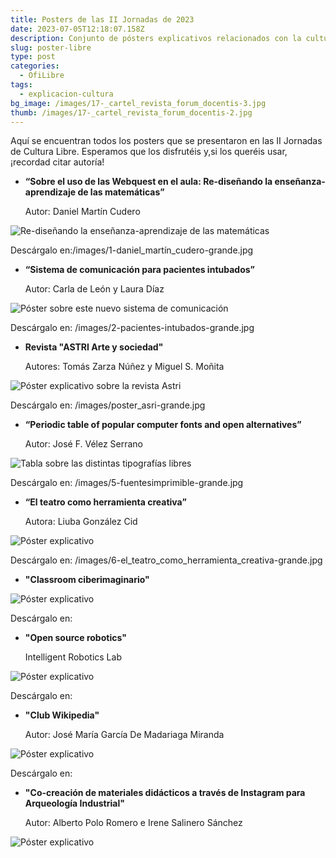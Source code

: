 ```yaml
---
title: Posters de las II Jornadas de 2023
date: 2023-07-05T12:18:07.158Z
description: Conjunto de pósters explicativos relacionados con la cultura libre
slug: poster-libre
type: post
categories:
  - OfiLibre
tags:
  - explicacion-cultura
bg_image: /images/17-_cartel_revista_forum_docentis-3.jpg
thumb: /images/17-_cartel_revista_forum_docentis-2.jpg
---
```

A﻿quí se encuentran todos los posters que se presentaron en las II Jornadas de Cultura Libre. Esperamos que los disfrutéis y,si los queréis usar, ¡recordad citar autoría! 

* **“Sobre el uso de las Webquest en el aula: Re-diseñando la enseñanza-aprendizaje de las matemáticas”**

  Autor: Daniel Martín Cudero

![Re-diseñando la enseñanza-aprendizaje de las matemáticas](/images/1-póster-daniel_martín_cudero.jpg "Webquest en el aula")

Descárgalo en:/images/1-daniel_martín_cudero-grande.jpg



* **“Sistema de comunicación para pacientes intubados”**

  Autor: Carla de León y Laura Díaz

![Póster sobre este nuevo sistema de comunicación](/images/2-sistema_de_comunicación_para_pacientes_intubados.jpg "Sistema de comunicación para pacientes intubados")

Descárgalo en: /images/2-pacientes-intubados-grande.jpg



* **Revista "ASTRI Arte y sociedad"**

  Autores: Tomás Zarza Núñez y Miguel S. Moñita

![Póster explicativo sobre la revista Astri](/images/poster_asri.jpg "Revista ASTRI")

Descárgalo en: /images/poster_asri-grande.jpg



* **“Periodic table of popular computer fonts and open alternatives”**

  Autor: José F. Vélez Serrano

![Tabla sobre las distintas tipografías libres](/images/5-fuentesimprimible.jpg "Fuentes libres")

Descárgalo en: /images/5-fuentesimprimible-grande.jpg



* **“El teatro como herramienta creativa”**

  Autora: Liuba González Cid

![Póster explicativo](/images/6-infografía-el_teatro_como_herramienta_creativa-fecyt-urjc-cultura-libre_2_2_.jpg "El teatro como herramienta creativa")

Descárgalo en: /images/6-el_teatro_como_herramienta_creativa-grande.jpg



* **"Classroom ciberimaginario"**

![Póster explicativo](/images/16-poster-classroom-ciberimaginario-impresion.jpg "Classroom ciberimaginario")

Descárgalo en: 



* **"Open source robotics"**

  Intelligent Robotics Lab

![Póster explicativo](/images/20-robotsposter_cultura_libre_v2-1.jpg "Open source robotics")

Descárgalo en:



* **"Club Wikipedia"**

  Autor: José María García De Madariaga Miranda

![Póster explicativo](/images/club_wikipedia.jpg "Club Wikipedia")

Descárgalo en:



* **"Co-creación de materiales didácticos a través de Instagram para Arqueología Industrial"**

  Autor: Alberto Polo Romero e Irene Salinero Sánchez

![Póster explicativo](/images/polo_salinero_poster_ofilibre.jpg "Co-creación de materiales didácticos a través de Instagram para Arqueología Industrial")